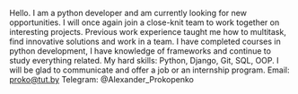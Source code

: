 Hello. I am a python developer and am currently looking for new opportunities.
I will once again join a close-knit team to work together on interesting projects.
Previous work experience taught me how to multitask, 
find innovative solutions and work in a team. I have completed courses in python development, 
I have knowledge of frameworks and continue to study everything related.
 My hard skills: Python, Django, Git, SQL, OOP.
 I will be glad to communicate and offer a job or an internship program.
Email: proko@tut.by
Telegram: @Alexander_Prokopenko
